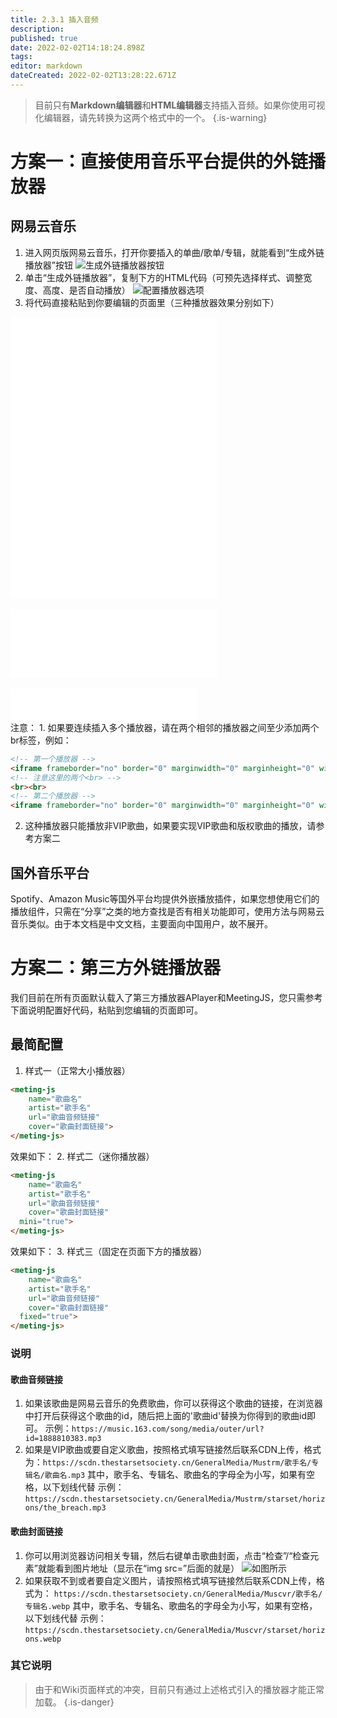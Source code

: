 ```yaml
---
title: 2.3.1 插入音频
description: 
published: true
date: 2022-02-02T14:18:24.898Z
tags: 
editor: markdown
dateCreated: 2022-02-02T13:28:22.671Z
---
```


> 目前只有**Markdown编辑器**和**HTML编辑器**支持插入音频。如果你使用可视化编辑器，请先转换为这两个格式中的一个。
{.is-warning}

# 方案一：直接使用音乐平台提供的外链播放器
## 网易云音乐
1. 进入网页版网易云音乐，打开你要插入的单曲/歌单/专辑，就能看到“生成外链播放器”按钮
![生成外链播放器按钮](https://imgs.thestarsetsociety.cn/2022/02/02/40c60159b4925.png)
2. 单击“生成外链播放器”，复制下方的HTML代码（可预先选择样式、调整宽度、高度、是否自动播放）
![配置播放器选项](https://imgs.thestarsetsociety.cn/2022/02/02/d8e4f11c8f3f8.png)
3. 将代码直接粘贴到你要编辑的页面里（三种播放器效果分别如下）
<div>
<iframe frameborder="no" border="0" marginwidth="0" marginheight="0" width=330 height=450 src="//music.163.com/outchain/player?type=1&id=135098711&auto=0&height=430"></iframe><br/><br/>
</div>
<div>
<iframe frameborder="no" border="0" marginwidth="0" marginheight="0" width=330 height=110 src="//music.163.com/outchain/player?type=1&id=35059209&auto=1&height=90"></iframe><br/><br/>
</div>
<div>
<iframe frameborder="no" border="0" marginwidth="0" marginheight="0" width=298 height=52 src="//music.163.com/outchain/player?type=1&id=81605896&auto=0&height=32"></iframe>
</div>
注意：
1. 如果要连续插入多个播放器，请在两个相邻的播放器之间至少添加两个br标签，例如：

```html
<!-- 第一个播放器 -->
<iframe frameborder="no" border="0" marginwidth="0" marginheight="0" width=330 height=450 src="//music.163.com/outchain/player?type=1&id=135098711&auto=0&height=430"></iframe>
<!-- 注意这里的两个<br> -->
<br><br>
<!-- 第二个播放器 -->
<iframe frameborder="no" border="0" marginwidth="0" marginheight="0" width=330 height=110 src="//music.163.com/outchain/player?type=1&id=35059209&auto=1&height=90"></iframe>
```

2. 这种播放器只能播放非VIP歌曲，如果要实现VIP歌曲和版权歌曲的播放，请参考方案二

## 国外音乐平台
Spotify、Amazon Music等国外平台均提供外嵌播放插件，如果您想使用它们的播放组件，只需在“分享”之类的地方查找是否有相关功能即可，使用方法与网易云音乐类似。由于本文档是中文文档，主要面向中国用户，故不展开。

# 方案二：第三方外链播放器
我们目前在所有页面默认载入了第三方播放器APlayer和MeetingJS，您只需参考下面说明配置好代码，粘贴到您编辑的页面即可。
## 最简配置
1. 样式一（正常大小播放器）
```html
<meting-js
	name="歌曲名"
	artist="歌手名"
	url="歌曲音频链接"
	cover="歌曲封面链接">
</meting-js>
```
效果如下：
<meting-js
  name="THE BREACH"
  artist="STARSET"
  url="https://music.163.com/song/media/outer/url?id=1888810383.mp3"
  cover="https://scdn.thestarsetsociety.cn/GeneralMedia/Muscvr/starset/horizons.webp">
</meting-js>
2. 样式二（迷你播放器）
```html
<meting-js
	name="歌曲名"
	artist="歌手名"
	url="歌曲音频链接"
	cover="歌曲封面链接"
  mini="true">
</meting-js>
```
效果如下：
<meting-js
  name="THE BREACH"
  artist="STARSET"
  url="https://music.163.com/song/media/outer/url?id=1888810383.mp3"
  cover="https://scdn.thestarsetsociety.cn/GeneralMedia/Muscvr/starset/horizons.webp"
  mini="true">
</meting-js>
3. 样式三（固定在页面下方的播放器）
```html
<meting-js
	name="歌曲名"
	artist="歌手名"
	url="歌曲音频链接"
	cover="歌曲封面链接"
  fixed="true">
</meting-js>
```
<meting-js
  name="THE BREACH"
  artist="STARSET"
  url="https://music.163.com/song/media/outer/url?id=1888810383.mp3"
  cover="https://scdn.thestarsetsociety.cn/GeneralMedia/Muscvr/starset/horizons.webp"
  fixed="true">
</meting-js>
### 说明
#### 歌曲音频链接
1. 如果该歌曲是网易云音乐的免费歌曲，你可以获得这个歌曲的链接，在浏览器中打开后获得这个歌曲的id，随后把上面的'歌曲id'替换为你得到的歌曲id即可。
示例：`https://music.163.com/song/media/outer/url?id=1888810383.mp3`
2. 如果是VIP歌曲或要自定义歌曲，按照格式填写链接然后联系CDN上传，格式为：`https://scdn.thestarsetsociety.cn/GeneralMedia/Mustrm/歌手名/专辑名/歌曲名.mp3`
其中，歌手名、专辑名、歌曲名的字母全为小写，如果有空格，以下划线代替
示例：`https://scdn.thestarsetsociety.cn/GeneralMedia/Mustrm/starset/horizons/the_breach.mp3`
#### 歌曲封面链接
1. 你可以用浏览器访问相关专辑，然后右键单击歌曲封面，点击“检查”/“检查元素”就能看到图片地址（显示在“img src=”后面的就是）
![如图所示](https://imgs.thestarsetsociety.cn/2022/02/02/22d13a19e20e6.png)
2. 如果获取不到或者要自定义图片，请按照格式填写链接然后联系CDN上传，格式为：
`https://scdn.thestarsetsociety.cn/GeneralMedia/Muscvr/歌手名/专辑名.webp`
其中，歌手名、专辑名、歌曲名的字母全为小写，如果有空格，以下划线代替
示例：`https://scdn.thestarsetsociety.cn/GeneralMedia/Muscvr/starset/horizons.webp`
### 其它说明
> 由于和Wiki页面样式的冲突，目前只有通过上述格式引入的播放器才能正常加载。
{.is-danger}

